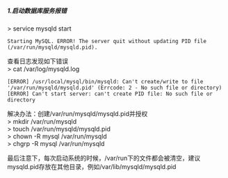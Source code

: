 ##### 1.启动数据库服务报错

\> service mysqld start

    Starting MySQL. ERROR! The server quit without updating PID file (/var/run/mysqld/mysqld.pid).

查看日志发现如下错误  
\> cat /var/log/mysqld.log

    [ERROR] /usr/local/mysql/bin/mysqld: Can't create/write to file '/var/run/mysqld/mysqld.pid' (Errcode: 2 - No such file or directory)
    [ERROR] Can't start server: can't create PID file: No such file or directory  
解决办法：创建/var/run/mysqld/mysqld.pid并授权  
\> mkdir /var/run/mysqld  
\> touch /var/run/mysqld/mysqld.pid  
\> chown -R mysql /var/run/mysqld  
\> chgrp -R mysql /var/run/mysqld  

最后注意下，每次启动系统的时候，/var/run下的文件都会被清空，建议mysqld.pid存放在其他目录，例如/var/lib/mysqld/mysqld.pid
